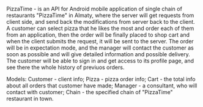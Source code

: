 PizzaTime - is an API for Android mobile application of single chain of restaurants "PizzaTime" in Almaty, where the server will get requests from client side, and send back the modifications from server back to the client. A customer can select pizza that he likes the most and order each of them from an application, then the order will be finally placed to shop cart and when the client submits the request, it will be sent to the server. The order will be in expectation mode, and the manager will contact the customer as soon as possible and will give detailed information and possible delivery. The customer will be able to sign in and get access to its profile page, and see there the whole history of previuos orders.

Models:
  Customer - client info;
  Pizza - pizza order info; 
  Cart - the total info about all orders that customer have made;
  Manager - a consultant, who will contact with customer;
  Chain - the specified chain of "PizzaTime" restaurant in town.
